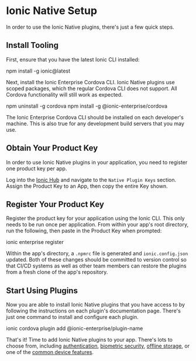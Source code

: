 # Ionic Native Setup

In order to use the Ionic Native plugins, there's just a few quick steps.

## Install Tooling

First, ensure that you have the latest Ionic CLI installed:

<command-line> <command-prompt>npm install -g ionic@latest</command-prompt> </command-line>

Next, install the Ionic Enterprise Cordova CLI. Ionic Native plugins use scoped packages, which the regular Cordova CLI does not support. All Cordova functionality will still work as expected.

<command-line> <command-prompt>npm uninstall -g cordova</command-prompt> <command-prompt>npm install -g @ionic-enterprise/cordova</command-prompt> </command-line>

The Ionic Enterprise Cordova CLI should be installed on each developer's machine. This is also true for any development build servers that you may use.

## Obtain Your Product Key

In order to use Ionic Native plugins in your application, you need to register one product key per app.

Log into the [Ionic Hub](https://dashboard.ionicframework.com) and navigate to the `Native Plugin Keys` section. Assign the Product Key to an App, then copy the entire Key shown.

## Register Your Product Key

Register the product key for your application using the Ionic CLI. This only needs to be run once per application. From within your app's root directory, run the following, then paste in the Product Key when prompted:

<command-line> <command-prompt>ionic enterprise register</command-prompt> </command-line>

Within the app's directory, a `.npmrc` file is generated and `ionic.config.json` updated. Both of these changes should be committed to version control so that CI/CD systems as well as other team members can restore the plugins from a fresh clone of the app's repository.

## Start Using Plugins

Now you are able to install Ionic Native plugins that you have access to by following the instructions on each plugin's documentation page. There's just one command to install and configure each plugin.

<command-line> <command-prompt>ionic cordova plugin add @ionic-enterprise/plugin-name</command-prompt> </command-line>

That's it! Time to add Ionic Native plugins to your app. There's lots to choose from, including [authentication](/docs/enterprise/auth-connect), [biometric security](/docs/enterprise/identity-vault), [offline storage](/docs/enterprise/offline-storage), or one of the [common device features](/docs/enterprise/camera).